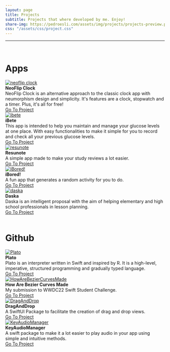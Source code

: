 ```yaml
---
layout: page
title: Projects
subtitle: Projects that where developed by me. Enjoy!
share-img: https://pedroesli.com/assets/img/projects/projects-preview.png
css: "/assets/css/project.css"
---
```


---
<br>
<h1>Apps</h1>

<div class = "row">
  <div class="col-md-4">
    <a href="https://apps.apple.com/app/neoflip-clock/id6459699583"><img class="image-frame" src="/assets/img/projects/neoflip-clock-icon.png" alt="neoflip clock"></a>
  </div>
  <div class="col-md-8">
    <div><b>NeoFlip Clock</b><br>NeoFlip Clock is an alternative approach to the classic clock app with neumorphism design and simplicity. It's features are a clock, stopwatch and a timer. Plus, it's all for free!</div>
    <div class="bottom"><a href="https://apps.apple.com/app/neoflip-clock/id6459699583" class="btn btn-primary btn-sm" role="button">Go To Project</a></div>
  </div>
</div>

<!-- <div class = "row">
  <div class="col-md-4">
    <a href="https://apple.co/3kkiOto"><img class="image-frame" src="/assets/img/projects/fonospace.png" alt="fonospace"></a>
  </div>
  <div class="col-md-8">
    <div><b>FonoSpace</b><br>FonoSpace helps children to identify and have fun while also learning how to pronounce correctly words based on animal sounds.</div>
    <div class="bottom"><a href="https://apple.co/3kkiOto" class="btn btn-primary btn-sm" role="button">Go To Project</a></div>
  </div>
</div> -->

<div class = "row">
  <div class="col-md-4">
    <a href="https://apps.apple.com/br/app/ibete/id1588795542"><img class="image-frame" src="/assets/img/projects/ibete.png" alt="ibete"></a>
  </div>
  <div class="col-md-8">
    <div><b>iBete</b><br>This app is intended to help you maintain and manage your glucose levels at one place. With easy functionalities to make it simple for you to record and check all your previous glucose levels.</div>
    <div class="bottom"><a href="https://apps.apple.com/br/app/ibete/id1588795542" class="btn btn-primary btn-sm" role="button">Go To Project</a></div>
  </div>
</div>

<div class = "row">
  <div class="col-md-4">
    <a href="https://apps.apple.com/br/app/resunote/id1578935360"><img class="image-frame" src="/assets/img/projects/resunote.png" alt="resunote"></a>
  </div>
  <div class="col-md-8">
    <div><b>Resunote</b><br>A simple app made to make your study reviews a lot easier.</div>
    <div class="bottom"><a href="https://apps.apple.com/br/app/resunote/id1578935360" class="btn btn-primary btn-sm" role="button">Go To Project</a></div>
  </div>
</div>

<div class = "row">
  <div class="col-md-4">
    <a href="https://apps.apple.com/br/app/ibored/id1584402111?l=en"><img class="image-frame" src="/assets/img/projects/ibored.png" alt="iBored!"></a>
  </div>
  <div class="col-md-8">
    <div><b>iBored!</b><br>A fun app that generates a random activity for you to do.</div>
    <div class="bottom"><a href="https://apps.apple.com/br/app/ibored/id1584402111?l=en" class="btn btn-primary btn-sm" role="button">Go To Project</a></div>
  </div>
</div>

<div class = "row">
  <div class="col-md-4">
    <a href="https://apps.apple.com/br/app/daska-trabalhe-com-agilidade/id6443508722?mt=12"><img class="image-frame" src="/assets/img/projects/daska.png" alt="daska"></a>
  </div>
  <div class="col-md-8">
    <div><b>Daska</b><br>Daska is an intelligent proposal with the aim of helping elementary and high school professionals in lesson planning.</div>
    <div class="bottom"><a href="https://apps.apple.com/br/app/daska-trabalhe-com-agilidade/id6443508722?mt=12" class="btn btn-primary btn-sm" role="button">Go To Project</a></div>
  </div>
</div>

<br>
<h1>Github</h1>

<div class = "row">
  <div class="col-md-4">
    <a href="https://github.com/pedroesli/Plato"><img class="image-frame" src="/assets/img/projects/plato-logo.png" alt="Plato"></a>
  </div>
  <div class="col-md-8">
    <div><b>Plato</b><br>Plato is an interpreter written in Swift and inspired by R. It is a high-level, imperative, structured programming and gradually typed language.</div>
    <div class="bottom"><a href="https://github.com/pedroesli/Plato" class="btn btn-primary btn-sm" role="button">Go To Project</a></div>
  </div>
</div>

<div class = "row">
  <div class="col-md-4">
    <a href="https://github.com/pedroesli/HowAreBezierCurvesMadeStudentChallenge"><img class="image-frame" src="/assets/img/projects/bezier-logo.png" alt="HowAreBezierCurvesMade"></a>
  </div>
  <div class="col-md-8">
    <div><b>How Are Bezier Curves Made</b><br>My submission to WWDC22 Swift Student Challenge.</div>
    <div class="bottom"><a href="https://github.com/pedroesli/HowAreBezierCurvesMadeStudentChallenge" class="btn btn-primary btn-sm" role="button">Go To Project</a></div>
  </div>
</div>

<div class = "row">
  <div class="col-md-4">
    <a href="https://github.com/pedroesli/DragAndDrop"><img class="image-frame" src="/assets/img/projects/github-logo.png" alt="DragAndDrop"></a>
  </div>
  <div class="col-md-8">
    <div><b>DragAndDrop</b><br>A SwiftUI Package to facilitate the creation of drag and drop views.</div>
    <div class="bottom"><a href="https://github.com/pedroesli/DragAndDrop" class="btn btn-primary btn-sm" role="button">Go To Project</a></div>
  </div>
</div>

<div class = "row">
  <div class="col-md-4">
    <a href="https://github.com/pedroesli/KeyAudioManager"><img class="image-frame" src="/assets/img/projects/github-logo.png" alt="KeyAudioManager"></a>
  </div>
  <div class="col-md-8">
    <div><b>KeyAudioManager</b><br>A swift package to make it a lot easier to play audio in your app using simple and intuitive methods.</div>
    <div class="bottom"><a href="https://github.com/pedroesli/KeyAudioManager" class="btn btn-primary btn-sm" role="button">Go To Project</a></div>
  </div>
</div>